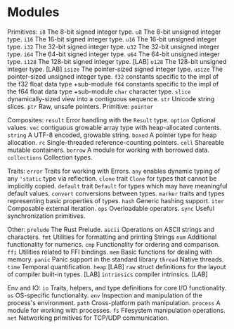 # Modules

Primitives:
`i8`      The 8-bit signed integer type.
`u8`      The 8-bit unsigned integer type.
`i16`     The 16-bit signed integer type.
`u16`     The 16-bit unsigned integer type.
`i32`     The 32-bit signed integer type.
`u32`     The 32-bit unsigned integer type.
`i64`     The 64-bit signed integer type.
`u64`     The 64-bit unsigned integer type.
`i128`    The 128-bit signed integer type. [LAB]
`u128`    The 128-bit unsigned integer type. [LAB]
`isize`   The pointer-sized signed integer type.
`usize`   The pointer-sized unsigned integer type.
`f32`     constants specific to the impl of the f32 float data type +sub-module
`f64`     constants specific to the impl of the f64 float data type +sub-module
`char`    character type.
`slice`   dynamically-sized view into a contiguous sequence.
`str`     Unicode string slices.
`ptr`     Raw, unsafe pointers. Primitive: `pointer`

Composites:
`result`      Error handling with the `Result` type.
`option`      Optional values.
`vec`         contiguous growable array type with heap-allocated contents.
`string`      A UTF-8 encoded, growable string.
`boxed`       A pointer type for heap allocation.
`rc`          Single-threaded reference-counting pointers.
`cell`        Shareable mutable containers.
`borrow`      A module for working with borrowed data.
`collections` Collection types.

Traits:
`error`   Traits for working with Errors.
`any`     enables dynamic typing of any `'static` type via reflection.
`clone`   trait `Clone` for types that cannot be implicitly copied.
`default` trait `Default` for types which may have meaningful default values.
`convert` conversions between types.
`marker`  traits and types representing basic properties of types.
`hash`    Generic hashing support.
`iter`    Composable external iteration.
`ops`     Overloadable operators.
`sync`    Useful synchronization primitives.

Other:
`prelude` The Rust Prelude.
`ascii`   Operations on ASCII strings and characters.
`fmt`     Utilities for formatting and printing Strings
`num`     Additional functionality for numerics.
`cmp`     Functionality for ordering and comparison.
`ffi`     Utilities related to FFI bindings.
`mem`     Basic functions for dealing with memory.
`panic`   Panic support in the standard library
`thread`  Native threads.
`time`    Temporal quantification.
`heap`    [LAB]
`raw`     struct definitions for the layout of compiler built-in types. [LAB]
`intrinsics` compiler intrinsics. [LAB]

Env and IO:
`io`      Traits, helpers, and type definitions for core I/O functionality.
`os`      OS-specific functionality.
`env`     Inspection and manipulation of the process's environment.
`path`    Cross-platform path manipulation.
`process` A module for working with processes.
`fs`      Filesystem manipulation operations.
`net`     Networking primitives for TCP/UDP communication.

